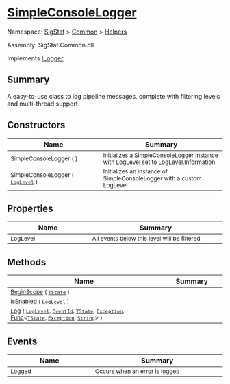 # [SimpleConsoleLogger](./SimpleConsoleLogger.md)

Namespace: [SigStat]() > [Common](./../README.md) > [Helpers](./README.md)

Assembly: SigStat.Common.dll

Implements [ILogger](https://docs.microsoft.com/en-us/dotnet/api/Microsoft.Extensions.Logging.ILogger)

## Summary
A easy-to-use class to log pipeline messages, complete with filtering levels and multi-thread support.

## Constructors

| Name | Summary | 
| --- | --- | 
| <sub>SimpleConsoleLogger (  )</sub><img width=200 unselectable="on"/>  | <sub>Initializes a SimpleConsoleLogger instance with LogLevel set to LogLevel.Information</sub><img width=200 unselectable="on"/>  | <br>
| <sub>SimpleConsoleLogger ( [`LogLevel`](https://docs.microsoft.com/en-us/dotnet/api/Microsoft.Extensions.Logging.LogLevel) )</sub><img width=200 unselectable="on"/>  | <sub>Initializes an instance of SimpleConsoleLogger with a custom LogLevel</sub><img width=200 unselectable="on"/>  | <br>


## Properties

| Name | Summary | 
| --- | --- | 
| <sub>LogLevel</sub><img width=200 unselectable="on"/>  | <sub>All events below this level will be filtered</sub><img width=200 unselectable="on"/>  | <br>


## Methods

| Name | Summary | 
| --- | --- | 
| <sub>[BeginScope](./Methods/SimpleConsoleLogger-100664039.md) ( [`TState`](./SimpleConsoleLogger.md) )</sub><img width=200 unselectable="on"/>  | <sub></sub><img width=200 unselectable="on"/>  | <br>
| <sub>[IsEnabled](./Methods/SimpleConsoleLogger-100664040.md) ( [`LogLevel`](https://docs.microsoft.com/en-us/dotnet/api/Microsoft.Extensions.Logging.LogLevel) )</sub><img width=200 unselectable="on"/>  | <sub></sub><img width=200 unselectable="on"/>  | <br>
| <sub>[Log](./Methods/SimpleConsoleLogger-100664041.md) ( [`LogLevel`](https://docs.microsoft.com/en-us/dotnet/api/Microsoft.Extensions.Logging.LogLevel), [`EventId`](https://docs.microsoft.com/en-us/dotnet/api/Microsoft.Extensions.Logging.EventId), [`TState`](./SimpleConsoleLogger.md), [`Exception`](https://docs.microsoft.com/en-us/dotnet/api/System.Exception), [Func](https://docs.microsoft.com/en-us/dotnet/api/System.Func-3)\<[`TState`](./SimpleConsoleLogger.md), [`Exception`](https://docs.microsoft.com/en-us/dotnet/api/System.Exception), [`String`](https://docs.microsoft.com/en-us/dotnet/api/System.String)> )</sub><img width=200 unselectable="on"/>  | <sub></sub><img width=200 unselectable="on"/>  | <br>


## Events

| Name | Summary | 
| --- | --- | 
| <sub>Logged</sub><img width=200 unselectable="on"/>  | <sub>Occurs when an error is logged</sub><img width=200 unselectable="on"/>  | <br>


